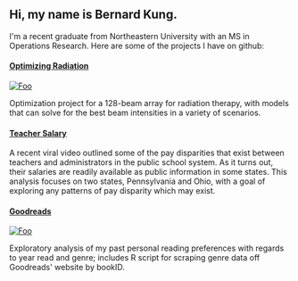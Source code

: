 ## Hi, my name is Bernard Kung.
I'm a recent graduate from Northeastern University with an MS in Operations Research. Here are some of the projects I have on github:

#### [Optimizing Radiation](https://bernardkung.github.io/OptimizingRadiation/)

[![Foo](https://github.com/bernardkung/bkung/blob/master/images/optimizingradiation_image.jpg?raw=true)](https://bernardkung.github.io/OptimizingRadiation/)

Optimization project for a 128-beam array for radiation therapy, with models that can solve for the best beam intensities in a variety of scenarios.

#### [Teacher Salary](https://bernardkung.github.io/TeacherSalary/)

A recent viral video outlined some of the pay disparities that exist between teachers and administrators in the public school system. As it turns out, their salaries are readily available as public information in some states. This analysis focuses on two states, Pennsylvania and Ohio, with a goal of exploring any patterns of pay disparity which may exist.

#### [Goodreads](https://bernardkung.github.io/goodreads/)

[![Foo](https://github.com/bernardkung/bkung/blob/master/images/goodreads_image.jpg?raw=true)](https://bernardkung.github.io/goodreads/)

Exploratory analysis of my past personal reading preferences with regards to year read and genre; includes R script for scraping genre data off Goodreads' website by bookID.

